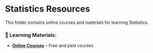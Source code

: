 # Statistics Resources  

This folder contains online courses and materials for learning Statistics.  

### 🔹 Learning Materials:  
- **[Online Courses](Online_Courses.md)** – Free and paid courses  

